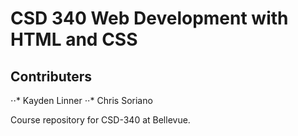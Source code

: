 # CSD 340 Web Development with HTML and CSS

## Contributers
⋅⋅* Kayden Linner
⋅⋅* Chris Soriano

Course repository for CSD-340 at Bellevue.
